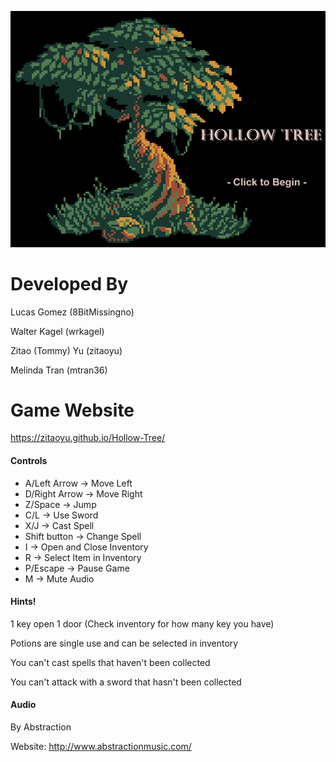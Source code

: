 <p align="center"><img src="Sprites/game_logo.png" /></p>

# Developed By
Lucas Gomez (8BitMissingno)

Walter Kagel (wrkagel)

Zitao (Tommy) Yu (zitaoyu)

Melinda Tran (mtran36)

# Game Website
https://zitaoyu.github.io/Hollow-Tree/

#### Controls
- A/Left Arrow -> Move Left
- D/Right Arrow -> Move Right
- Z/Space -> Jump
- C/L -> Use Sword
- X/J -> Cast Spell
- Shift button -> Change Spell
- I -> Open and Close Inventory
- R -> Select Item in Inventory
- P/Escape -> Pause Game
- M -> Mute Audio

#### Hints!
1 key open 1 door (Check inventory for how many key you have)

Potions are single use and can be selected in inventory

You can't cast spells that haven't been collected

You can't attack with a sword that hasn't been collected

#### Audio
By Abstraction 

Website: http://www.abstractionmusic.com/
